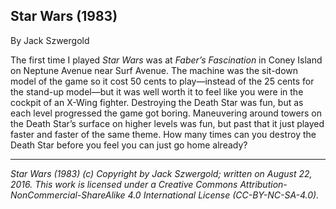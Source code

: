 ## Star Wars (1983)

By Jack Szwergold

The first time I played *Star Wars* was at *Faber’s Fascination* in Coney Island on Neptune Avenue near Surf Avenue. The machine was the sit-down model of the game so it cost 50 cents to play—instead of the 25 cents for the stand-up model—but it was well worth it to feel like you were in the cockpit of an X-Wing fighter. Destroying the Death Star was fun, but as each level progressed the game got boring. Maneuvering around towers on the Death Star’s surface on higher levels was fun, but past that it just played faster and faster of the same theme. How many times can you destroy the Death Star before you feel you can just go home already?

***

*Star Wars (1983) (c) Copyright by Jack Szwergold; written on August 22, 2016. This work is licensed under a Creative Commons Attribution-NonCommercial-ShareAlike 4.0 International License (CC-BY-NC-SA-4.0).*